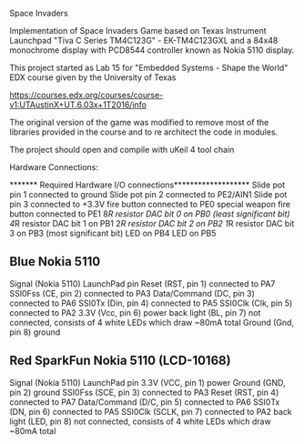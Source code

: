 Space Invaders

Implementation of Space Invaders Game based on Texas Instrument 
Launchpad "Tiva C Series TM4C123G" - EK-TM4C123GXL and a 84x48
monochrome display with PCD8544 controller known as Nokia 5110 display.

This project started as Lab 15 for "Embedded Systems - Shape the World" 
EDX course given by the University of Texas

https://courses.edx.org/courses/course-v1:UTAustinX+UT.6.03x+1T2016/info

The original version of the game was modified to remove most of the 
libraries provided in the course and to re architect the code in modules.

The project should open and compile with uKeil 4 tool chain

Hardware Connections:

 ******* Required Hardware I/O connections*******************
 Slide pot pin 1 connected to ground
 Slide pot pin 2 connected to PE2/AIN1
 Slide pot pin 3 connected to +3.3V 
 fire button connected to PE0
 special weapon fire button connected to PE1
 8*R resistor DAC bit 0 on PB0 (least significant bit)
 4*R resistor DAC bit 1 on PB1
 2*R resistor DAC bit 2 on PB2
 1*R resistor DAC bit 3 on PB3 (most significant bit)
 LED on PB4
 LED on PB5

 Blue Nokia 5110
 ---------------
 Signal        (Nokia 5110) LaunchPad pin
 Reset         (RST, pin 1) connected to PA7
 SSI0Fss       (CE,  pin 2) connected to PA3
 Data/Command  (DC,  pin 3) connected to PA6
 SSI0Tx        (Din, pin 4) connected to PA5
 SSI0Clk       (Clk, pin 5) connected to PA2
 3.3V          (Vcc, pin 6) power
 back light    (BL,  pin 7) not connected, consists of 4 white LEDs which draw ~80mA total
 Ground        (Gnd, pin 8) ground

 Red SparkFun Nokia 5110 (LCD-10168)
 -----------------------------------
 Signal        (Nokia 5110) LaunchPad pin
 3.3V          (VCC, pin 1) power
 Ground        (GND, pin 2) ground
 SSI0Fss       (SCE, pin 3) connected to PA3
 Reset         (RST, pin 4) connected to PA7
 Data/Command  (D/C, pin 5) connected to PA6
 SSI0Tx        (DN,  pin 6) connected to PA5
 SSI0Clk       (SCLK, pin 7) connected to PA2
 back light    (LED, pin 8) not connected, consists of 4 white LEDs which draw ~80mA total



